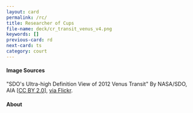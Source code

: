 ```yaml
---
layout: card
permalink: /rc/
title: Researcher of Cups
file-name: deck/cr_transit_venus_v4.png
keywords: []
previous-card: rd
next-card: ts
category: court
---
```


#### Image Sources
"SDO's Ultra-high Definition View of 2012 Venus Transit" By NASA/SDO, AIA [[CC BY 2.0](https://creativecommons.org/licenses/by/2.0/)], [via Flickr](https://www.flickr.com/photos/gsfc/7343985882/in/photostream/).

#### About
